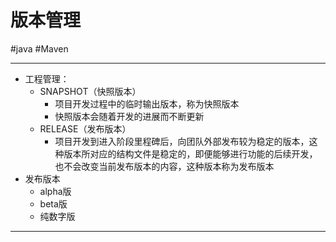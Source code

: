 
# 版本管理
#java #Maven 

---
- 工程管理：
	- SNAPSHOT（快照版本）
		- 项目开发过程中的临时输出版本，称为快照版本
		- 快照版本会随着开发的进展而不断更新
	- RELEASE（发布版本）
		- 项目开发到进入阶段里程碑后，向团队外部发布较为稳定的版本，这种版本所对应的结构文件是稳定的，即便能够进行功能的后续开发，也不会改变当前发布版本的内容，这种版本称为发布版本
- 发布版本
	- alpha版
	- beta版
	- 纯数字版
---